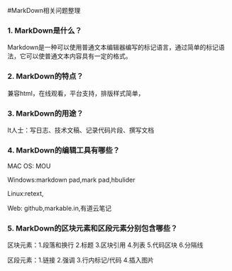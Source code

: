 #MarkDown相关问题整理
### 1.	MarkDown是什么？
Markdown是一种可以使用普通文本编辑器编写的标记语言，通过简单的标记语法，它可以使普通文本内容具有一定的格式。
### 2.	MarkDown的特点？
兼容html，在线观看，平台支持，排版样式简单，
### 3.	MarkDown的用途？
It人士：写日志、技术文稿、记录代码片段、撰写文档
### 4.	MarkDown的编辑工具有哪些？
MAC OS: MOU

Windows:markdown pad,mark pad,hbulider  

Linux:retext,       

Web: github,markable.in,有道云笔记
### 5.	MarkDown的区块元素和区段元素分别包含哪些？
区块元素：1.段落和换行 2.标题 3.区块引用 4.列表 5.代码区块 6.分隔线

区段元素：1.链接 2.强调 3.行内标记/代码 4.插入图片

